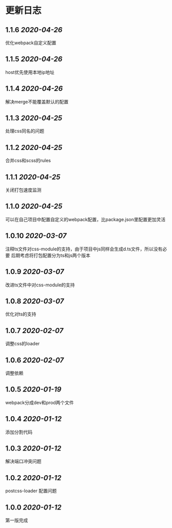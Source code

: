 # 更新日志
## 1.1.6 *2020-04-26*
优化webpack自定义配置

## 1.1.5 *2020-04-26*
host优先使用本地ip地址

## 1.1.4 *2020-04-26*
解决merge不能覆盖默认的配置

## 1.1.3 *2020-04-25*

处理css同名的问题

## 1.1.2 *2020-04-25*

合并css和scss的rules

## 1.1.1 *2020-04-25*

关闭打包速度监测

## 1.1.0 *2020-04-25*

可以在自己项目中配置自定义的webpack配置，比package.json里配置更加灵活

## 1.0.10 *2020-03-07*

注释ts文件对css-module的支持，由于项目中js同样会生成d.ts文件，所以没有必要
后期考虑将打包配置分为ts和js两个版本

## 1.0.9 *2020-03-07*

改进ts文件中对css-module的支持

## 1.0.8 *2020-03-07*

优化对ts的支持

## 1.0.7 *2020-02-07*

调整css的loader

## 1.0.6 *2020-02-07*

调整依赖

## 1.0.5 *2020-01-19*

webpack分成dev和prod两个文件

## 1.0.4 *2020-01-12*

添加分割代码

## 1.0.3 *2020-01-12*

解决端口冲突问题

## 1.0.2 *2020-01-12*

postcss-loader 配置问题

## 1.0.0 *2020-01-12*

第一版完成
